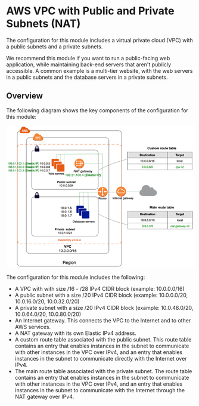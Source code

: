 # AWS VPC with Public and Private Subnets (NAT)

The configuration for this module includes a virtual private cloud (VPC) with a public subnets and a private subnets.

We recommend this module if you want to run a public-facing web application, while maintaining back-end servers that aren't publicly accessible. A common example is a multi-tier website, with the web servers in a public subnets and the database servers in a private subnets.

## Overview

The following diagram shows the key components of the configuration for this module:

![The following diagram shows the key components of the configuration for this module](images/diagram.png)

The configuration for this module includes the following:

- A VPC with with size /16 - /28 IPv4 CIDR block (example: 10.0.0.0/16)
- A public subnet with a size /20 IPv4 CIDR block (example: 10.0.0.0/20, 10.0.16.0/20, 10.0.32.0/20)
- A private subnet with a size /20 IPv4 CIDR block (example: 10.0.48.0/20, 10.0.64.0/20, 10.0.80.0/20)
- An Internet gateway. This connects the VPC to the Internet and to other AWS services.
- A NAT gateway with its own Elastic IPv4 address.
- A custom route table associated with the public subnet. This route table contains an entry that enables instances in the subnet to communicate with other instances in the VPC over IPv4, and an entry that enables instances in the subnet to communicate directly with the Internet over IPv4.
- The main route table associated with the private subnet. The route table contains an entry that enables instances in the subnet to communicate with other instances in the VPC over IPv4, and an entry that enables instances in the subnet to communicate with the Internet through the NAT gateway over IPv4.
